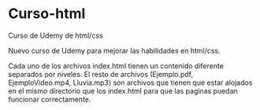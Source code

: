 # Curso-html
Curso de Udemy de html/css

Nuevo curso de Udemy para mejorar las habilidades en html/css.

Cada uno de los archivos index.html tienen un contenido diferente separados por niveles. El resto de archivos (Ejemplo.pdf, EjemploVideo.mp4, Lluvia.mp3) son archivos que tienen que estar alojados en el mismo directorio que los index.html para que
las paginas puedan funcionar correctamente.
